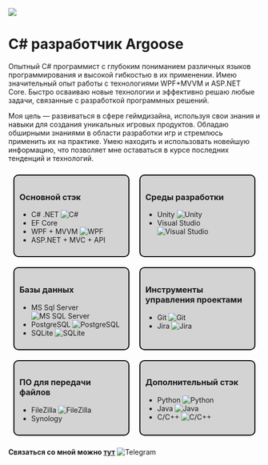 ![](https://github.com/LuisanArgoose/LuisanAroose/blob/main/ArgooseLogo.png)
# C# разработчик Argoose

Опытный C# программист с глубоким пониманием различных языков программирования и высокой гибкостью в их применении. Имею значительный опыт работы с технологиями WPF+MVVM и ASP.NET Core. Быстро осваиваю новые технологии и эффективно решаю любые задачи, связанные с разработкой программных решений.

Моя цель — развиваться в сфере геймдизайна, используя свои знания и навыки для создания уникальных игровых продуктов. Обладаю обширными знаниями в области разработки игр и стремлюсь применить их на практике. Умею находить и использовать новейшую информацию, что позволяет мне оставаться в курсе последних тенденций и технологий.


<style>
  .container {
    display: flex;
    flex-wrap: wrap;
    justify-content: space-between;
  }

  .box {
    flex: 1 1 30%;
    border: 2px solid black;
    padding: 10px;
    margin: 10px;
    border-radius: 10px;
    background-color: lightgray;
  }
</style>

<div class="container">
  <div class="box">
    <h3>Основной стэк</h3>
    <ul>
      <li>C# .NET <img src="https://img.icons8.com/color/24/000000/c-sharp-logo.png" alt="C#" /></li>
      <li>EF Core</li>
      <li>WPF + MVVM <img src="https://img.icons8.com/color/24/000000/windows-10.png" alt="WPF" /></li>
      <li>ASP.NET + MVC + API</li>
    </ul>
  </div>

  <div class="box">
    <h3>Среды разработки</h3>
    <ul>
      <li>Unity <img src="https://img.icons8.com/color/24/000000/unity.png" alt="Unity" /></li>
      <li>Visual Studio <img src="https://img.icons8.com/color/24/000000/visual-studio.png" alt="Visual Studio" /></li>
    </ul>
  </div>

  <div class="box">
    <h3>Базы данных</h3>
    <ul>
      <li>MS Sql Server <img src="https://img.icons8.com/color/24/000000/microsoft-sql-server.png" alt="MS SQL Server" /></li>
      <li>PostgreSQL <img src="https://img.icons8.com/color/24/000000/postgreesql.png" alt="PostgreSQL" /></li>
      <li>SQLite <img src="https://img.icons8.com/color/24/000000/sql.png" alt="SQLite" /></li>
    </ul>
  </div>

  <div class="box">
    <h3>Инструменты управления проектами</h3>
    <ul>
      <li>Git <img src="https://img.icons8.com/color/24/000000/git.png" alt="Git" /></li>
      <li>Jira <img src="https://img.icons8.com/color/24/000000/jira.png" alt="Jira" /></li>
    </ul>
  </div>

  <div class="box">
    <h3>ПО для передачи файлов</h3>
    <ul>
      <li>FileZilla <img src="https://img.icons8.com/color/24/000000/filezilla.png" alt="FileZilla" /></li>
      <li>Synology</li>
    </ul>
  </div>

  <div class="box">
    <h3>Дополнительный стэк</h3>
    <ul>
      <li>Python <img src="https://img.icons8.com/color/24/000000/python.png" alt="Python" /></li>
      <li>Java <img src="https://img.icons8.com/color/24/000000/java-coffee-cup-logo.png" alt="Java" /></li>
      <li>C/C++ <img src="https://img.icons8.com/color/24/000000/c-plus-plus-logo.png" alt="C/C++" /></li>
    </ul>
  </div>
</div>


**Связаться со мной можно [тут](https://t.me/LuisanArgoose)** ![Telegram](https://img.icons8.com/color/24/000000/telegram-app.png)
